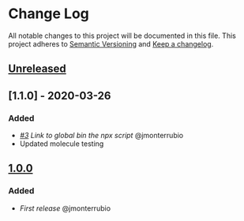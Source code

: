 # Change Log
All notable changes to this project will be documented in this file.
This project adheres to [Semantic Versioning](http://semver.org/) and [Keep a changelog](https://github.com/olivierlacan/keep-a-changelog).

## [Unreleased]

## [1.1.0] - 2020-03-26

### Added
- *[#3](https://github.com/idealista/nodejs-role/issues/3) Link to global bin the npx script* @jmonterrubio
- Updated molecule testing

## [1.0.0]
### Added
- *First release* @jmonterrubio


[Unreleased]: https://github.com/idealista/nodejs-role/tree/develop
[1.0.0]: https://github.com/idealista/nodejs-role/tree/1.0.0
